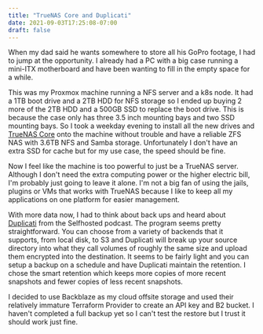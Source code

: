 ```yaml
---
title: "TrueNAS Core and Duplicati"
date: 2021-09-03T17:25:08-07:00
draft: false
---
```


When my dad said he wants somewhere to store all his GoPro footage, I had to jump at the opportunity. I already had a PC with a big case running a mini-ITX motherboard and have been wanting to fill in the empty space for a while.

This was my Proxmox machine running a NFS server and a k8s node. It had a 1TB boot drive and a 2TB HDD for NFS storage so I ended up buying 2 more of the 2TB HDD and a 500GB SSD to replace the boot drive. This is because the case only has three 3.5 inch mounting bays and two SSD mounting bays. So I took a weekday evening to install all the new drives and [TrueNAS Core](https://www.truenas.com/) onto the machine without trouble and have a reliable ZFS NAS with 3.6TB NFS and Samba storage. Unfortunately I don't have an extra SSD for cache but for my use case, the speed should be fine.

Now I feel like the machine is too powerful to just be a TrueNAS server. Although I don't need the extra computing power or the higher electric bill, I'm probably just going to leave it alone. I'm not a big fan of using the jails, plugins or VMs that works with TrueNAS because I like to keep all my applications on one platform for easier management.

With more data now, I had to think about back ups and heard about [Duplicati](https://www.duplicati.com/) from the Selfhosted podcast. The program seems pretty straightforward. You can choose from a variety of backends that it supports, from local disk, to S3 and Duplicati will break up your source directory into what they call volumes of roughly the same size and upload them encrypted into the destination. It seems to be fairly light and you can setup a backup on a schedule and have Duplicati maintain the retention. I chose the smart retention which keeps more copies of more recent snapshots and fewer copies of less recent snapshots.

I decided to use Backblaze as my cloud offsite storage and used their relatively immature Terraform Provider to create an API key and B2 bucket. I haven't completed a full backup yet so I can't test the restore but I trust it should work just fine.
